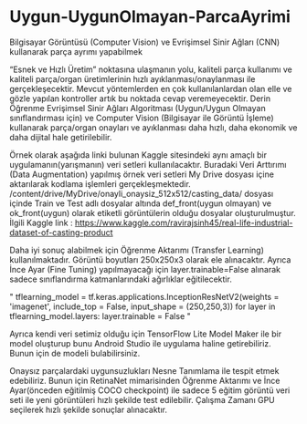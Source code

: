 # Uygun-UygunOlmayan-ParcaAyrimi

Bilgisayar Görüntüsü (Computer Vision) ve Evrişimsel Sinir Ağları (CNN) kullanarak parça ayrımı yapabilmek

“Esnek ve Hızlı Üretim” noktasına ulaşmanın yolu, kaliteli parça kullanımı ve kaliteli parça/organ üretimlerinin hızlı ayıklanması/onaylanması ile gerçekleşecektir. Mevcut yöntemlerden en çok kullanılanlardan olan elle ve gözle yapılan kontroller artık bu noktada cevap veremeyecektir.
Derin Öğrenme Evrişimsel Sinir Ağları Algoritması (Uygun/Uygun Olmayan sınıflandırması için) ve Computer Vision (Bilgisayar ile Görüntü İşleme) kullanarak parça/organ onayları ve ayıklanması daha hızlı, daha ekonomik ve daha dijital hale getirilebilir.

Örnek olarak aşağıda linki bulunan Kaggle sitesindeki aynı amaçlı bir uygulamanın(yarışmanın) veri setleri kullanılacaktır. Buradaki Veri Arttırımı (Data Augmentation) yapılmış örnek veri setleri My Drive dosyası içine aktarılarak kodlama işlemleri gerçekleşmektedir.
/content/drive/MyDrive/onayli_onaysiz_512x512/casting_data/ dosyası içinde Train ve Test adlı dosyalar altında def_front(uygun olmayan) ve ok_front(uygun) olarak etiketli görüntülerin olduğu dosyalar oluşturulmuştur.
İlgili Kaggle link : https://www.kaggle.com/ravirajsinh45/real-life-industrial-dataset-of-casting-product


Daha iyi sonuç alabilmek için Öğrenme Aktarımı (Transfer Learning) kullanılmaktadır. Görüntü boyutları 250x250x3 olarak ele alınacaktır. Ayrıca İnce Ayar (Fine Tuning) yapılmayacağı için layer.trainable=False alınarak sadece sınıflandırma katmanlarındaki ağırlıklar eğitilecektir.
 
 " tflearning_model = tf.keras.applications.InceptionResNetV2(weights = 'imagenet', include_top = False, input_shape = (250,250,3))
   for layer in tflearning_model.layers:
    layer.trainable = False "

Ayrıca kendi veri setimiz olduğu için TensorFlow Lite Model Maker ile bir model oluşturup bunu Android Studio ile uygulama haline getirebiliriz. Bunun için de modeli bulabilirsiniz.


Onaysız parçalardaki uygunsuzlukları Nesne Tanımlama ile tespit etmek edebiliriz.
Bunun için RetinaNet mimarisinden Öğrenme Aktarımı ve İnce Ayar(önceden eğitilmiş COCO checkpoint) 
ile sadece 5 eğitim görüntü veri seti ile yeni görüntüleri hızlı şekilde test edilebilir. Çalışma Zamanı GPU seçilerek hızlı şekilde sonuçlar alınacaktır.
